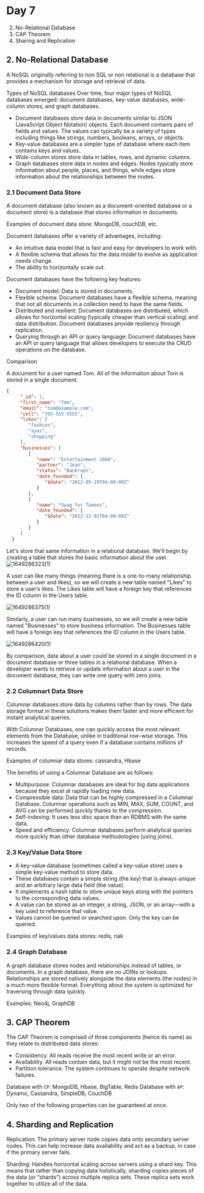 # Day 7
2. No-Relational Database
3. CAP Theorem
4. Sharing and Replication


## 2. No-Relational Database
A NoSQL originally referring to non SQL or non relational is a database that provides a mechanism for storage and retrieval of data. 
 
Types of NoSQL databases
Over time, four major types of NoSQL databases emerged: document databases, key-value databases, wide-column stores, and graph databases.

- Document databases store data in documents similar to JSON (JavaScript Object Notation) objects. Each document contains pairs of fields and values. The values can typically be a variety of types including things like strings, numbers, booleans, arrays, or objects.
- Key-value databases are a simpler type of database where each item contains keys and values.
- Wide-column stores store data in tables, rows, and dynamic columns.
- Graph databases store data in nodes and edges. Nodes typically store information about people, places, and things, while edges store information about the relationships between the nodes. 
  
### 2.1 Document Data Store
A document database (also known as a document-oriented database or a document store) is a database that stores information in documents.

Examples of document data store: MongoDB, couchDB, etc.

Document databases offer a variety of advantages, including:

- An intuitive data model that is fast and easy for developers to work with.
- A flexible schema that allows for the data model to evolve as application needs change.
- The ability to horizontally scale out.

Document databases have the following key features:

- Document model: Data is stored in documents. 
- Flexible schema: Document databases have a flexible schema, meaning that not all documents in a collection need to have the same fields.
- Distributed and resilient: Document databases are distributed, which allows for horizontal scaling (typically cheaper than vertical scaling) and data distribution. Document databases provide resiliency through replication.
- Querying through an API or query language: Document databases have an API or query language that allows developers to execute the CRUD operations on the database.

Comparison

A document for a user named Tom. All of the information about Tom is stored in a single document.
```json
{
     "_id": 1,
     "first_name": "Tom",
     "email": "tom@example.com",
     "cell": "765-555-5555",
     "likes": [
        "fashion",
        "spas",
        "shopping"
     ],
     "businesses": [
        {
           "name": "Entertainment 1080",
           "partner": "Jean",
           "status": "Bankrupt",
           "date_founded": {
              "$date": "2012-05-19T04:00:00Z"
           }
        },
        {
           "name": "Swag for Tweens",
           "date_founded": {
              "$date": "2012-11-01T04:00:00Z"
           }
        }
     ]
  }
```

Let's store that same information in a relational database. We'll begin by creating a table that stores the basic information about the user.
![1649286323(1)](https://user-images.githubusercontent.com/40971097/162087329-2d4e94f7-f4f7-4c3f-8faa-e4d3a0dd55aa.png)

A user can like many things (meaning there is a one-to-many relationship between a user and likes), so we will create a new table named "Likes" to store a user’s likes.
The Likes table will have a foreign key that references the ID column in the Users table.

![1649286375(1)](https://user-images.githubusercontent.com/40971097/162087439-ebfb2fa5-ce20-4226-a202-76a05bb53beb.png)

Similarly, a user can run many businesses, so we will create a new table named "Businesses" to store business information. 
The Businesses table will have a foreign key that references the ID column in the Users table.

![1649286420(1)](https://user-images.githubusercontent.com/40971097/162087515-41befbfe-73bb-4730-aed0-0dae6227a401.png)

By comparison, data about a user could be stored in a single document in a document database or three tables in a relational database. 
When a developer wants to retrieve or update information about a user in the document database, they can write one query with zero joins.


### 2.2 Columnart Data Store
Columnar databases store data by columns rather than by rows. 
The data storage format in these solutions makes them faster and more efficient for instant analytical queries.

With Columnar Databases, one can quickly access the most relevant elements from the Database, unlike in traditional row-wise storage. 
This increases the speed of a query even if a database contains millions of records.

Examples of columnar data stores: cassandra, Hbase

The benefits of using a Columnar Database are as follows:

- Multipurpose: Columnar databases are ideal for big data applications because they excel at rapidly loading new data.
- Compressible data: Data that can be highly compressed in a Columnar Database. Columnar operations such as MIN, MAX, SUM, COUNT, and AVG can be performed quickly thanks to the compression.
- Self-indexing: It uses less disc space than an RDBMS with the same data.
- Speed and efficiency: Columnar databases perform analytical queries more quickly than other database methodologies (using joins).

### 2.3 Key/Value Data Store
- A key-value database (sometimes called a key-value store) uses a simple key-value method to store data. 
- These databases contain a simple string (the key) that is always unique and an arbitrary large data field (the value). 
- It implements a hash table to store unique keys along with the pointers to the corresponding data values.
- A value can be stored as an integer, a string, JSON, or an array—with a key used to reference that value.
- Values cannot be queried or searched upon. Only the key can be queried.

Examples of key/values data stores: redis, riak

### 2.4 Graph Database
A graph database stores nodes and relationships instead of tables, or documents.  In a graph database, there are no JOINs or lookups. 
Relationships are stored natively alongside the data elements (the nodes) in a much more flexible format. 
Everything about the system is optimized for traversing through data quickly.

Examples: Neo4j, GraphDB

## 3. CAP Theorem

The CAP Theorem is comprised of three components (hence its name) as they relate to distributed data stores:

- Consistency. All reads receive the most recent write or an error.
- Availability. All reads contain data, but it might not be the most recent.
- Partition tolerance. The system continues to operate despite network failures.

Database with `CP`: MongoDB, Hbase, BigTable, Redis 
Database with `AP`: Dynamo, Cassandra, SimpleDB, CouchDB

Only two of the following properties can be guaranteed at once.

## 4. Sharding and Replication

Replication: The primary server node copies data onto secondary server nodes. This can help increase data availability and act as a backup, in case if the primary server fails.

Sharding: Handles horizontal scaling across servers using a shard key. This means that rather than copying data holistically, sharding copies pieces of the data (or “shards”) across multiple replica sets. These replica sets work together to utilize all of the data.



  

